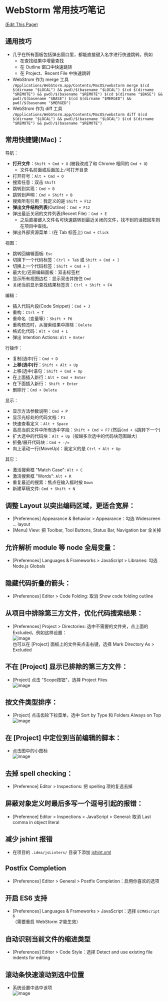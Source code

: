 # WebStorm 常用技巧笔记
[(Edit This Page)](https://github.com/jareguo/web-storm-tips/edit/master/README.md)

## 通用技巧

- 几乎在所有面板包括弹出窗口里，都能直接键入名字进行快速跳转。例如
    - 在查找结果中增量查找
    - 在 Outline 窗口中快速跳转
    - 在 Project、Recent File 中快速跳转
- WebStrom 作为 merge 工具  
`/Applications/WebStorm.app/Contents/MacOS/webstorm merge $(cd $(dirname "$LOCAL") && pwd)/$(basename "$LOCAL") $(cd $(dirname "$REMOTE") && pwd)/$(basename "$REMOTE") $(cd $(dirname "$BASE") && pwd)/$(basename "$BASE") $(cd $(dirname "$MERGED") && pwd)/$(basename "$MERGED")`
- WebStrom 作为 diff 工具  
`/Applications/WebStorm.app/Contents/MacOS/webstorm diff $(cd $(dirname "$LOCAL") && pwd)/$(basename "$LOCAL") $(cd $(dirname "$REMOTE") && pwd)/$(basename "$REMOTE")`

## 常用快捷键(Mac)：

导航：
- **打开文件**：`Shift + Cmd + O` (被我改成了和 Chrome 相同的 `Cmd + O`)
    - 文件名前面或后面加上`/`可打开目录
- 打开符号：`Alt + Cmd + O`
- 搜索任意：双击 `Shift`
- 跳转到实现：`Cmd + B`
- 跳转到声明：`Cmd + Shift + B`
- 搜索所有引用：我定义的是 `Shift + F12`
- **弹出文件结构列表**(Outline)：`Cmd + F12`
- 弹出最近关闭的文件列表(Recent File)：`Cmd + E`
    - 之后直接键入文件名可快速跳转到最近关闭的文件，找不到的话按回车则在项目中查找。
- 弹出外部资源菜单：(在 Tab 标签上) `Cmd + Click`

视图：
- 跳转回编辑面板: `Esc`
- 切换下一个代码标签：`Ctrl + Tab` 或 `Shift + Cmd + ]`
- 切换上一个代码标签：`Shift + Cmd + [`
- 最大化/还原编辑面板：双击标签栏
- 显示所有视图边栏：显示双击并按住 `Cmd`
- 关闭当前显示查找结果标签页：`Ctrl + Shift + F4`

编辑：
- 插入代码片段(Code Snippet)：`Cmd + J`
- 重构：`Ctrl + T`
- 重命名（变量等）：`Shift + F6`
- 重构预览时，从搜索结果中排除：`Delete`
- 格式化代码：`Alt + Cmd + L`
- 弹出 Intention Actions: `Alt + Enter`

行操作：
- 复制(选中)行：`Cmd + D`
- **上移(选中)行**：`Shift + Alt + Up`
- 上移(选中)语句：`Shift + Cmd + Up`
- 在上面插入新行：`Alt + Cmd + Enter`
- 在下面插入新行： `Shift + Enter`
- 删除行：`Cmd + Delete`

显示：
- 显示方法参数说明：`Cmd + P`
- 显示光标处的代码文档：`F1`
- 快速查看定义：`Alt + Space`
- 高亮当前文件中所有选中字段：`Shift + Cmd + F7` (然后`Cmd + G`跳转下一个)
- 扩大选中的代码块：`Alt + Up`（按越多次选中的代码块范围越大）
- 折叠/展开代码块：`Cmd + -/=`
- 向上滚动一行(MoveUp)：我定义的是 `Ctrl + Alt + Up`

其它：
- 激活搜索框 "Match Case": `Alt + C`
- 激活搜索框 "Words": `Alt + R`
- 重复最近的搜索：焦点在输入框时按 `Down`
- 新建草稿文件: `Cmd + Shift + N`

## 调整 Layout 以突出编码区域，更适合宽屏：
- [Preferences] Appearance & Behavior > Appearance：勾选 Widescreen ... layout
- [Menu] View: 把 Toolbar, Tool Buttons, Status Bar, Navigation bar 全关掉

## 允许解析 module 等 node 全局变量：
- [Preferences] Languages & Frameworks > JavaScript > Libraries: 勾选 Node.js Globals

## 隐藏代码折叠的箭头：
- [Preferences] Editor > Code Folding: 取消 Show code folding outline

## 从项目中排除第三方文件，优化代码搜索结果：
- [Preferences] Project > Directories: 选中不需要的文件夹，点上面的 Excluded，例如这样设置：  
![image](https://cloud.githubusercontent.com/assets/1503156/6655584/c4e5bf5a-cb3e-11e4-92ae-73f546066565.png)  
也可以在 [Project] 面板上的文件夹点击右键，选择 Mark Directory As > Excluded

## 不在 [Project] 显示已排除的第三方文件：
- [Project] 点击 "Scope按钮"，选择 Project Files  
![image](https://cloud.githubusercontent.com/assets/1503156/6655587/eb5a3ef4-cb3e-11e4-8f56-4ec71755fa2c.png)

## 按文件类型排序：
- [Project] 点击齿轮下拉菜单，选中 Sort by Type 和 Folders Always on Top
![image](https://cloud.githubusercontent.com/assets/1503156/6655599/3ff51f9c-cb3f-11e4-8973-a52bbb223cc1.png)

## 在 [Project] 中定位到当前编辑的脚本：
- 点击图中的小图标  
![image](https://cloud.githubusercontent.com/assets/1503156/6655611/fdac47d6-cb3f-11e4-83ab-dc79eca5adf5.png)

## 去掉 spell checking：
- [Preference] Editor > Inspections: 把 spelling 项的复选去掉

## 屏蔽对象定义时最后多写一个逗号引起的报错：
- [Preference] Editor > Inspections > JavaScript > General: 取消 Last comma in object literal

## 减少 jshint 报错
- 在项目的 `.idea/jsLinters/` 目录下添加 [jshint.xml](https://raw.githubusercontent.com/jareguo/web-storm-tips/master/jshint.xml)

## Postfix Completion
- [Preferences] Editor > General > Postfix Completion：启用你喜欢的选项

## 开启 ES6 支持
- [Preferences] Languages & Frameworks > JavaScript：选择 `ECMAScript 6`  
（需要重启 WebStorm 才能生效）

## 自动识别当前文件的缩进类型
- [Preferences] Editor > Code Style：选择 Detect and use existing file indents for editing

## 滚动条快速滚动到选中位置
- 系统设置中选中该项  
![image](https://cloud.githubusercontent.com/assets/1503156/11030739/f9231abe-870a-11e5-93d2-404510128b17.png)
